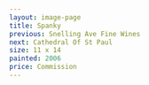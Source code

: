 ```yaml
---
layout: image-page
title: Spanky
previous: Snelling Ave Fine Wines
next: Cathedral Of St Paul
size: 11 x 14
painted: 2006
price: Commission
---
```

